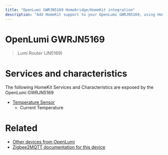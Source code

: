 ```yaml
---
title: "OpenLumi GWRJN5169 Homebridge/HomeKit integration"
description: "Add HomeKit support to your OpenLumi GWRJN5169, using Homebridge, Zigbee2MQTT and homebridge-z2m."
---
```

<!---
This file has been GENERATED using src/docgen/docgen.ts
DO NOT EDIT THIS FILE MANUALLY!
-->
# OpenLumi GWRJN5169
> Lumi Router (JN5169)


# Services and characteristics
The following HomeKit Services and Characteristics are exposed by
the OpenLumi GWRJN5169

* [Temperature Sensor](../../sensors.md)
  * Current Temperature


# Related
* [Other devices from OpenLumi](../index.md#openlumi)
* [Zigbee2MQTT documentation for this device](https://www.zigbee2mqtt.io/devices/GWRJN5169.html)